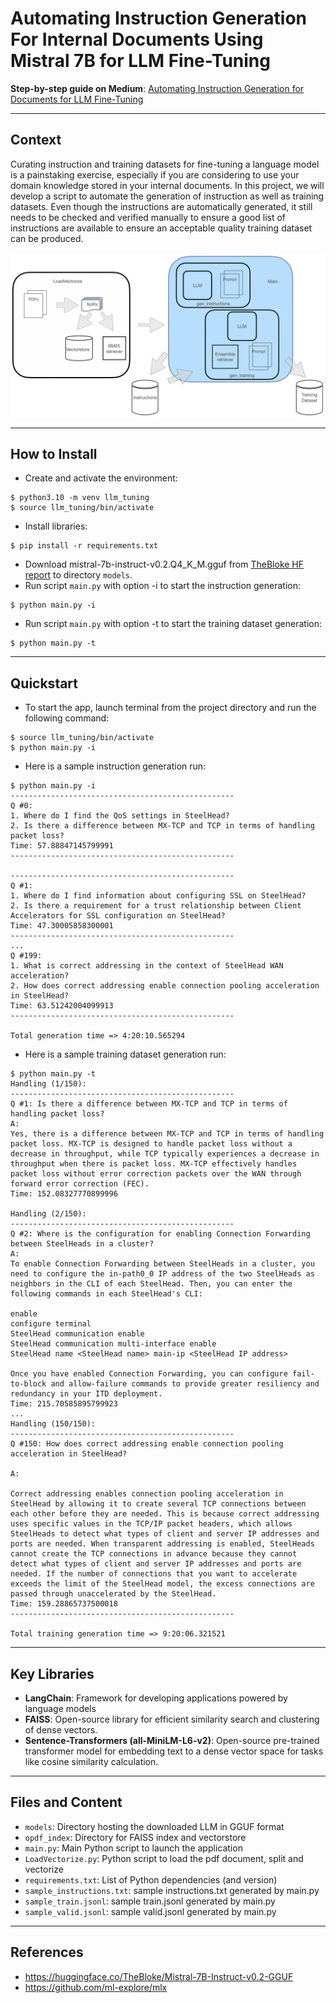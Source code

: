 # Automating Instruction Generation For Internal Documents Using Mistral 7B for LLM Fine-Tuning

**Step-by-step guide on Medium**: [Automating Instruction Generation for Documents for LLM Fine-Tuning](https://medium.com/@heelara/automating-instruction-generation-for-documents-for-llm-fine-tuning-5180d7288ccc)
___
## Context
Curating instruction and training datasets for fine-tuning a language model is a painstaking exercise, especially if you are considering to use your domain knowledge stored in your internal documents.
In this project, we will develop a script to automate the generation of instruction as well as training datasets. Even though the instructions are automatically generated, it still needs to be checked and verified manually to ensure a good list of instructions are available to ensure an acceptable quality training dataset can be produced.
<br><br>
![System Design](/assets/architecture.png)
___
## How to Install
- Create and activate the environment:
```
$ python3.10 -m venv llm_tuning
$ source llm_tuning/bin/activate
```
- Install libraries:
```
$ pip install -r requirements.txt
```
- Download mistral-7b-instruct-v0.2.Q4_K_M.gguf from [TheBloke HF report](https://huggingface.co/TheBloke/Mistral-7B-Instruct-v0.2-GGUF) to directory `models`.
- Run script `main.py` with option -i to start the instruction generation:
```
$ python main.py -i
```
- Run script `main.py` with option -t to start the training dataset generation:
```
$ python main.py -t
```
___
## Quickstart
- To start the app, launch terminal from the project directory and run the following command:
```
$ source llm_tuning/bin/activate
$ python main.py -i
```
- Here is a sample instruction generation run:
```
$ python main.py -i
--------------------------------------------------
Q #0: 
1. Where do I find the QoS settings in SteelHead?
2. Is there a difference between MX-TCP and TCP in terms of handling packet loss?
Time: 57.88847145799991
--------------------------------------------------

--------------------------------------------------
Q #1: 
1. Where do I find information about configuring SSL on SteelHead?
2. Is there a requirement for a trust relationship between Client Accelerators for SSL configuration on SteelHead?
Time: 47.30005858300001
--------------------------------------------------
...
Q #199:
1. What is correct addressing in the context of SteelHead WAN acceleration?
2. How does correct addressing enable connection pooling acceleration in SteelHead?
Time: 63.51242004099913
--------------------------------------------------

Total generation time => 4:20:10.565294
```
- Here is a sample training dataset generation run:
```
$ python main.py -t
Handling (1/150):
--------------------------------------------------
Q #1: Is there a difference between MX-TCP and TCP in terms of handling packet loss?
A:
Yes, there is a difference between MX-TCP and TCP in terms of handling packet loss. MX-TCP is designed to handle packet loss without a decrease in throughput, while TCP typically experiences a decrease in throughput when there is packet loss. MX-TCP effectively handles packet loss without error correction packets over the WAN through forward error correction (FEC).
Time: 152.08327770899996

Handling (2/150):
--------------------------------------------------
Q #2: Where is the configuration for enabling Connection Forwarding between SteelHeads in a cluster?
A:
To enable Connection Forwarding between SteelHeads in a cluster, you need to configure the in-path0_0 IP address of the two SteelHeads as neighbors in the CLI of each SteelHead. Then, you can enter the following commands in each SteelHead's CLI:

enable
configure terminal
SteelHead communication enable
SteelHead communication multi-interface enable
SteelHead name <SteelHead name> main-ip <SteelHead IP address>

Once you have enabled Connection Forwarding, you can configure fail-to-block and allow-failure commands to provide greater resiliency and redundancy in your ITD deployment.
Time: 215.70585895799923
...
Handling (150/150):
--------------------------------------------------
Q #150: How does correct addressing enable connection pooling acceleration in SteelHead?

A:

Correct addressing enables connection pooling acceleration in SteelHead by allowing it to create several TCP connections between each other before they are needed. This is because correct addressing uses specific values in the TCP/IP packet headers, which allows SteelHeads to detect what types of client and server IP addresses and ports are needed. When transparent addressing is enabled, SteelHeads cannot create the TCP connections in advance because they cannot detect what types of client and server IP addresses and ports are needed. If the number of connections that you want to accelerate exceeds the limit of the SteelHead model, the excess connections are passed through unaccelerated by the SteelHead.
Time: 159.28865737500018
--------------------------------------------------

Total training generation time => 9:20:06.321521
```
___
## Key Libraries
- **LangChain**: Framework for developing applications powered by language models
- **FAISS**: Open-source library for efficient similarity search and clustering of dense vectors.
- **Sentence-Transformers (all-MiniLM-L6-v2)**: Open-source pre-trained transformer model for embedding text to a dense vector space for tasks like cosine similarity calculation.

___
## Files and Content
- `models`: Directory hosting the downloaded LLM in GGUF format
- `opdf_index`: Directory for FAISS index and vectorstore
- `main.py`: Main Python script to launch the application
- `LoadVectorize.py`: Python script to load the pdf document, split and vectorize
- `requirements.txt`: List of Python dependencies (and version)
- `sample_instructions.txt`: sample instructions.txt generated by main.py
- `sample_train.jsonl`: sample train.jsonl generated by main.py
- `sample_valid.jsonl`: sample valid.jsonl generated by main.py
___

## References
- https://huggingface.co/TheBloke/Mistral-7B-Instruct-v0.2-GGUF
- https://github.com/ml-explore/mlx

